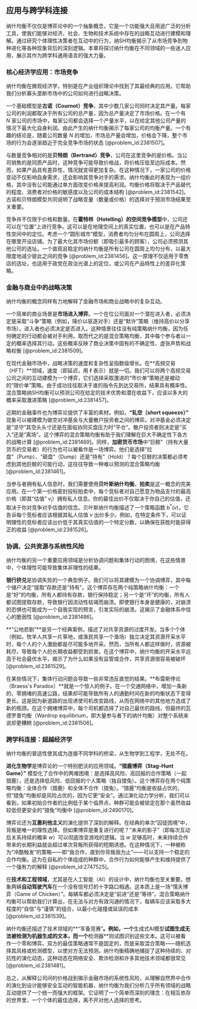 ## 应用与跨学科连接

纳什均衡不仅仅是博弈论中的一个抽象概念，它是一个功能强大且用途广泛的分析工具，使我们能够对经济、社会、生物和技术系统中存在的战略互动进行建模和理解。通过研究个体理性决策者在互动中的行为，纳SH均衡揭示了从市场竞争到物种进化等各种现象背后的深刻逻辑。本章将探讨纳什均衡在不同领域的一些迷人应用，展示其作为跨学科通用语言的强大力量。

### 核心经济学应用：市场竞争

纳什均衡在微观经济学，特别是在产业组织理论中找到了其最经典的应用。它帮助我们分析寡头垄断市场中的公司如何进行战略决策。

一个基础模型是**古诺（Cournot）竞争**，其中少数几家公司同时决定其产量。每家公司的利润都取决于所有公司的总产量，因为总产量决定了市场价格。在一个有 $N$ 家公司的市场中，每家公司都会选择一个产量水平，以在给定其他公司产量的情况下最大化自身利润。由此产生的纳什均衡揭示了每家公司的均衡产量。一个有趣的结论是，随着公司数量 $N$ 的增加，市场总产量会增加，价格会下降，整个市场的行为会逐渐趋近于完全竞争市场的状态 [@problem_id:2381507]。

与数量竞争相对的是**贝特朗（Bertrand）竞争**，公司在这里竞争的是价格。当公司销售的是同质产品时，这种竞争可能导致价格战，将价格压低至边际成本。然而，如果产品具有差异性，情况就变得更加复杂。在这种情况下，一家公司的价格变动不仅影响自身需求，还会影响其竞争对手的需求。纳什均衡此时表现为一组价格，其中没有公司能通过单方面改变价格来提高利润。均衡价格将取决于产品替代的程度、消费者对价格的敏感度以及公司的成本结构 [@problem_id:2381542]。古诺和贝特朗模型共同说明了战略变量（数量或价格）的选择对于预测市场结果至关重要。

竞争并不仅限于价格和数量。在**霍特林（Hotelling）的空间竞争模型**中，公司还可以在“位置”上进行竞争。这可以是在地理空间上的真实位置，也可以是在产品特性空间中的定位。考虑一个“圆形城市”模型，消费者均匀分布在圆周上，公司选择在哪里开设店铺。为了最大化其市场份额（即吸引最多的顾客），公司必须预测其他公司的选址。一个直观且稳定的纳什均衡是所有公司在圆周上均匀分布，以最大限度地减少彼此之间的竞争 [@problem_id:2381456]。这一原理不仅适用于零售店的选址，也适用于政党在政治光谱上的定位，或公司在产品特性上的差异化策略。

### 金融与商业中的战略决策

纳什均衡的概念同样有力地解释了金融市场和商业战略中的复杂互动。

一个简单的商业场景是**市场进入博弈**。一个在位公司面对一个潜在进入者，必须决定是采取“斗争”策略（例如，降价以驱逐对手）还是“默许”策略（维持高价以分享市场）。进入者也必须决定是否进入。这种情景往往没有纯策略纳什均衡，因为任何确定的行动都会被对手利用。取而代之的是混合策略均衡，其中每个参与者以一定的概率选择其行动。这些概率反映了商业决策中固有的不确定性、虚张声势和战略权衡 [@problem_id:2381509]。

在现代金融市场中，战略决策的速度和复杂性呈指数级增长。在**高频交易（HFT）**领域，速度（即延迟，用 $\ell$ 表示）就是一切。我们可以将两个高频交易公司之间的互动建模为一个博弈，它们选择采取激进的“市价单”策略还是被动的“限价单”策略。由于成功往往取决于谁的指令先到达交易所，结果具有概率性。混合策略纳SH均衡可以预测公司在给定的技术优势和潜在收益下，应该以多大的概率采取激进策略 [@problem_id:2381457]。

近期的金融事件也为博弈论提供了丰富的素材。例如，**“轧空（short squeeze）”** 现象可以被建模为做空对冲基金与大量散户投资者之间的博弈。对冲基金必须决定是“坚守”其空头头寸还是在面临协同买盘压力时“平仓”。散户投资者则决定是“买入”还是“离场”。这个博弈的混合策略均衡有助于我们理解在巨大不确定性下各方的战略计算 [@problem_id:2381469]。同样，**加密货币市场**中“巨鲸”（持有大量货币的交易者）的行为也可以被看作是一场博弈。他们是选择“拉盘”（Pump）、“砸盘”（Dump）还是“持有”（Hold）？每个巨鲸的决策都必须考虑到其他巨鲸的可能行动，这往往导致一种难以预测的混合策略均衡 [@problem_id:2381461]。

当参与者拥有私人信息时，我们需要使用**贝叶斯纳什均衡**。**拍卖**是这一概念的完美应用。在一个第一价格密封投标拍卖中，每个竞标者对自己愿意为物品支付的最高价格（即其“估值” $v_i$）拥有私人信息。你的最佳出价不仅取决于你自己的估值，还取决于你对竞争对手估值的信念。贝叶斯纳什均衡描述了一个策略函数 $b^*(v)$，它告诉每个竞标者应该根据其私人估值 $v$ 出价多少。例如，在特定条件下，可以证明理性的竞标者应该出价低于其真实估值的一个特定分数，以确保在获胜时能获得正的收益 [@problem_id:2381526]。

### 协调、公共资源与系统性风险

纳什均衡的另一个重要应用领域是分析协调问题和集体行动的困境，在这些情景中，个体理性可能导致集体非理性的结果。

**银行挤兑**是协调失败的一个典型例子。我们可以将其建模为一个协调博弈，其中每个储户决定“提取”存款还是“持有”。这个博弈存在两个纯策略纳什均衡：一个是“好”的均衡，所有人都持有存款，银行保持稳定；另一个是“坏”的均衡，所有人都试图提取存款，导致银行因流动性枯竭而崩溃。即使银行本身是健康的，对崩溃的恐惧也可能成为一个自我实现的预言，引发实际的崩溃。这揭示了金融体系中信心的脆弱性 [@problem_id:2381486]。

**“公地悲剧”**是另一个经典案例，描述了对共享资源的过度开发。当多个个体（例如，牧羊人共享一片草地，或渔民共享一个渔场）独立决定其资源开采水平时，每个人的个人激励都是尽可能多地开采。然而，当所有人都这样做时，资源被耗尽，导致每个人的长期收益都受到损害。在这个博弈中，纳什均衡的开采水平远高于社会最优水平，揭示了为什么如果没有监管或合作，共享资源很容易被破坏 [@problem_id:2381529]。

在某些情况下，集体行动问题会导致一些非常违反直觉的结果。**布雷斯悖论（Braess's Paradox）**就是一个惊人的例子。在一个交通网络中，增加一条新的、零拥堵的高速公路，结果却可能导致所有人的通勤时间在新的均衡状态下变得更长。这是因为新道路的出现诱使司机改变路线，从而在网络中的其他地方造成了新的瓶颈。在这个拥堵博弈中，每个司机都选择了对自己最优的路线，但最终的瓦德罗普均衡（Wardrop equilibrium，即大量参与者下的纳什均衡）对整个系统来说却更糟糕 [@problem_id:2381506]。

### 跨学科连接：超越经济学

纳什均衡的普适性使其成为连接不同学科的桥梁，从生物学到工程学，无处不在。

**进化生物学**是博弈论的一个特别肥沃的应用领域。**“猎鹿博弈（Stag-Hunt Game）”** 模型化了合作中的两难困境：是选择高风险、高回报的合作策略（一起猎鹿），还是选择低风险、低回报的个人策略（独自猎兔）。这个博弈存在两个纯策略均衡：全体合作（猎鹿）和全体不合作（猎兔）。“猎鹿”均衡是收益占优的，但“猎兔”均衡却是风险占优的，因为它更“安全”。通过演化动力学分析，我们可以看到，如果初始合作者的比例低于某个临界点，种群可能会被锁定在那个虽然收益较低但更安全的“猎兔”均衡中 [@problem_id:2490170]。

博弈论还为**互惠利他主义**的演化提供了深刻的解释。在经典的单次“囚徒困境”中，背叛是唯一的理性选择。但如果博弈是重复进行的呢？“未来的影子”（即每次互动后关系持续的概率 $w$）可以彻底改变游戏的逻辑。当 $w$ 足够高时，未来持续合作带来的长期利益就会超过单次背叛所获得的短期诱惑。在这种情况下，一种被称为“冷酷触发”的策略——即“我合作，直到你背叛我为止”——可以支持一个稳定的合作均衡。这为在自私的个体组成的种群中，合作行为如何能够产生和维持提供了一个强有力的解释 [@problem_id:2747525]。

在**技术和工程领域**，尤其是在人工智能（AI）的设计中，纳什均衡也至关重要。想象两辆**自动驾驶汽车**在一个没有信号灯的十字路口相遇。这本质上是一场“懦夫博弈（Game of Chicken）”。每辆车都必须决定是“前进”还是“等待”。混合策略纳什均衡可以帮助我们计算出，在无法与对方有效沟通的情况下，每辆车应该采取多大程度的“自信”与“谨慎”的组合，以最小化碰撞或延误的成本 [@problem_id:2381539]。

纳什均衡还描述了技术领域的**“军备竞赛”**。例如，一个**生成式AI模型**试图生成无法被检测为机器生成的文本，而一个**检测器**则试图识别这些文本。这可以被看作一个零和博弈。双方的最佳策略通常不是固定的，而是采取混合策略——随机选择其风格或检测模型，以使对方无法预测。纳什均衡精确地捕捉了这种持续的、对抗性的演化动态，这种动态在网络安全、欺诈检测和许多其他技术领域都很常见 [@problem_id:2381481]。

总之，从解释公司间的价格战到揭示金融市场的系统性风险，从理解自然界中合作的演化到设计能够安全互动的智能机器，纳什均衡为我们分析几乎所有领域的战略互动提供了一个统一而强大的框架。它证明了一个简单而深刻的理念：在相互依存的世界里，一个个体的最佳选择，离不开对他人选择的思考。